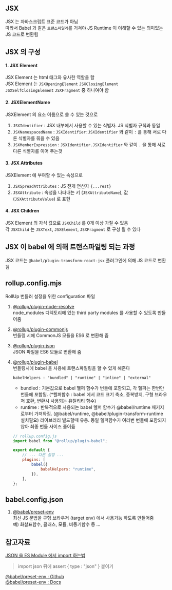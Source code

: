 ## JSX

JSX 는 자바스크립트 표준 코드가 아님 <br/>
따라서 Babel 과 같은 `트랜스파일러`를 거쳐야 JS Runtime 이 이해할 수 있는 의미있는 JS 코드로 변환됨 <br/>

## JSX 의 구성

#### 1. JSX Element

JSX Element 는 html 태그와 유사한 역할을 함 <br/>
JSX Element 는 `JSXOpeningElement` `JSXClosingElement` `JSXSelfClosingElement` `JSXFragment` 중 하나여야 함

#### 2. JSXElementName

JSXElement 의 요소 이름으로 쓸 수 있는 것으로

1. `JSXIdentifier` : JSX 내부에서 사용할 수 있는 식별자. JS 식별자 규칙과 동일
2. `JSXNamespacedName` : `JSXIdentifier:JSXIdentifier` 와 같이 `:` 를 통해 서로 다른 식별자를 묶을 수 있음
3. `JSXMemberExpression` : `JSXIdentifier.JSXIdentifier` 와 같이 `.` 을 통해 서로 다른 식별자를 이어 주는것

#### 3. JSX Attributes

JSXElement 에 부여할 수 있는 속성으로

1. `JSXSpreadAttributes` : JS 전개 연산자 `{...rest}`
2. `JSXAttribute` : 속성을 나타내는 키 (`JSXAttributeName`), 값 (`JSXAttributeValue`) 로 표현

#### 4. JSX Children

JSX Element 의 자식 값으로 `JSXChild` 를 0개 이상 가질 수 있음<br/>
각 `JSXChild` 는 `JSXText`, `JSXElement`, `JSXFragment` 로 구성 될 수 있다

## JSX 이 babel 에 의해 트랜스파일링 되는 과정

JSX 코드는 `@babel/plugin-transform-react-jsx` 플러그인에 의해 JS 코드로 변환됨

## rollup.config.mjs

RollUp 번들러 설정을 위한 configuration 파일

1. [@rollup/plugin-node-resolve](https://github.com/rollup/plugins/tree/master/packages/node-resolve)<br/>
   node_modules 디렉토리에 있는 third party modules 를 사용할 수 있도록
   만들어줌

2. [@rollup/plugin-commonjs](https://github.com/rollup/plugins/tree/master/packages/commonjs)<br/>
   번들링 시에 CommonJS 모듈을 ES6 로 변환해 줌

3. [@rollup/plugin-json](https://github.com/rollup/plugins/tree/master/packages/json)<br/>
   JSON 파일을 ES6 모듈로 변환해 줌

4. [@rollup/plugin-babel](https://github.com/rollup/plugins/tree/master/packages/babel)<br/>
   번들링시에 babel 을 사용해 트랜스파일링을 할 수 있게 해준다

    `babelHelpers : "bundled" | "runtime" | "inline" | "external"`

    - bundled : 기본값으로 babel 헬퍼 함수가 번들에 포함되고, 각 헬퍼는 한번만 번들에 포함됨. (\*헬퍼함수 : babel 에서 코드 크기 축소, 중복방지, 구형 브라우저 호환, 변환시 사용되는 유틸리티 함수)
    - runtime : 반복적으로 사용되는 babel 헬퍼 함수가 @babel/runtime 패키지로부터 가져와짐. (@babel/runtime, @babel/plugin-transform-runtime 설치필요) 라이브러리 빌드할때 유용. 동일 헬퍼함수가 여러번 번들에 포함되지 않아 최종 번들 사이즈 줄어듦

    ```js
    // rollup.config.js
    import babel from "@rollup/plugin-babel";

    export default {
        // ... 다른 설정 ...
        plugins: [
            babel({
                babelHelpers: "runtime",
            }),
        ],
    };
    ```

## babel.config.json

1. [@babel/preset-env](https://babeljs.io/docs/babel-preset-env)<br/>
   최신 JS 문법을 구형 브라우저 (target env) 에서 사용가능 하도록 만들어줌<br/>
   예) 화살표함수, 클래스, 모듈, 비동기함수 등 ...

## 참고자료

[JSON 을 ES Module 에서 import 하는법](https://simonplend.com/import-json-in-es-modules/)

> import json 뒤에 assert { type : "json" } 붙이기

[@babel/preset-env : Github](https://babeljs.io/docs/babel-preset-env)<br/>
[@babel/preset-env : Docs](https://babeljs.io/docs/babel-preset-env)
